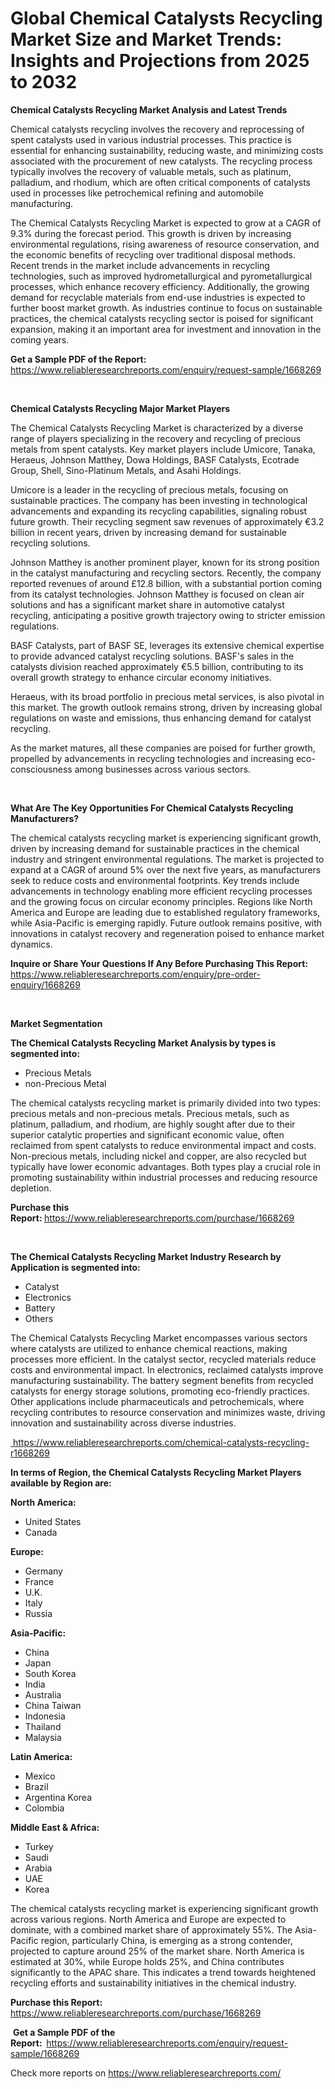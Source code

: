 <p><h1>Global Chemical Catalysts Recycling Market Size and Market Trends: Insights and Projections from 2025 to 2032</h1></p><p><strong>Chemical Catalysts Recycling Market Analysis and Latest Trends</strong></p>
<p><p>Chemical catalysts recycling involves the recovery and reprocessing of spent catalysts used in various industrial processes. This practice is essential for enhancing sustainability, reducing waste, and minimizing costs associated with the procurement of new catalysts. The recycling process typically involves the recovery of valuable metals, such as platinum, palladium, and rhodium, which are often critical components of catalysts used in processes like petrochemical refining and automobile manufacturing.</p><p>The Chemical Catalysts Recycling Market is expected to grow at a CAGR of 9.3% during the forecast period. This growth is driven by increasing environmental regulations, rising awareness of resource conservation, and the economic benefits of recycling over traditional disposal methods. Recent trends in the market include advancements in recycling technologies, such as improved hydrometallurgical and pyrometallurgical processes, which enhance recovery efficiency. Additionally, the growing demand for recyclable materials from end-use industries is expected to further boost market growth. As industries continue to focus on sustainable practices, the chemical catalysts recycling sector is poised for significant expansion, making it an important area for investment and innovation in the coming years.</p></p>
<p><strong>Get a Sample PDF of the Report:&nbsp;</strong> <a href="https://www.reliableresearchreports.com/enquiry/request-sample/1668269?utm_campaign=3364&utm_medium=2&utm_source=Github&utm_content=ia&utm_term=08032025&utm_id=chemical-catalysts-recycling">https://www.reliableresearchreports.com/enquiry/request-sample/1668269</a></p>
<p>&nbsp;</p>
<p><strong>Chemical Catalysts Recycling Major Market Players</strong></p>
<p><p>The Chemical Catalysts Recycling Market is characterized by a diverse range of players specializing in the recovery and recycling of precious metals from spent catalysts. Key market players include Umicore, Tanaka, Heraeus, Johnson Matthey, Dowa Holdings, BASF Catalysts, Ecotrade Group, Shell, Sino-Platinum Metals, and Asahi Holdings. </p><p>Umicore is a leader in the recycling of precious metals, focusing on sustainable practices. The company has been investing in technological advancements and expanding its recycling capabilities, signaling robust future growth. Their recycling segment saw revenues of approximately €3.2 billion in recent years, driven by increasing demand for sustainable recycling solutions.</p><p>Johnson Matthey is another prominent player, known for its strong position in the catalyst manufacturing and recycling sectors. Recently, the company reported revenues of around £12.8 billion, with a substantial portion coming from its catalyst technologies. Johnson Matthey is focused on clean air solutions and has a significant market share in automotive catalyst recycling, anticipating a positive growth trajectory owing to stricter emission regulations.</p><p>BASF Catalysts, part of BASF SE, leverages its extensive chemical expertise to provide advanced catalyst recycling solutions. BASF's sales in the catalysts division reached approximately €5.5 billion, contributing to its overall growth strategy to enhance circular economy initiatives.</p><p>Heraeus, with its broad portfolio in precious metal services, is also pivotal in this market. The growth outlook remains strong, driven by increasing global regulations on waste and emissions, thus enhancing demand for catalyst recycling.</p><p>As the market matures, all these companies are poised for further growth, propelled by advancements in recycling technologies and increasing eco-consciousness among businesses across various sectors.</p></p>
<p>&nbsp;</p>
<p><strong>What Are The Key Opportunities For Chemical Catalysts Recycling Manufacturers?</strong></p>
<p><p>The chemical catalysts recycling market is experiencing significant growth, driven by increasing demand for sustainable practices in the chemical industry and stringent environmental regulations. The market is projected to expand at a CAGR of around 5% over the next five years, as manufacturers seek to reduce costs and environmental footprints. Key trends include advancements in technology enabling more efficient recycling processes and the growing focus on circular economy principles. Regions like North America and Europe are leading due to established regulatory frameworks, while Asia-Pacific is emerging rapidly. Future outlook remains positive, with innovations in catalyst recovery and regeneration poised to enhance market dynamics.</p></p>
<p><strong>Inquire or Share Your Questions If Any Before Purchasing This Report:</strong> <a href="https://www.reliableresearchreports.com/enquiry/pre-order-enquiry/1668269?utm_campaign=3364&utm_medium=2&utm_source=Github&utm_content=ia&utm_term=08032025&utm_id=chemical-catalysts-recycling">https://www.reliableresearchreports.com/enquiry/pre-order-enquiry/1668269</a></p>
<p>&nbsp;</p>
<p><strong>Market Segmentation</strong></p>
<p><strong>The Chemical Catalysts Recycling Market Analysis by types is segmented into:</strong></p>
<p><ul><li>Precious Metals</li><li>non-Precious Metal</li></ul></p>
<p><p>The chemical catalysts recycling market is primarily divided into two types: precious metals and non-precious metals. Precious metals, such as platinum, palladium, and rhodium, are highly sought after due to their superior catalytic properties and significant economic value, often reclaimed from spent catalysts to reduce environmental impact and costs. Non-precious metals, including nickel and copper, are also recycled but typically have lower economic advantages. Both types play a crucial role in promoting sustainability within industrial processes and reducing resource depletion.</p></p>
<p><strong>Purchase this Report:&nbsp;</strong><a href="https://www.reliableresearchreports.com/purchase/1668269?utm_campaign=3364&utm_medium=2&utm_source=Github&utm_content=ia&utm_term=08032025&utm_id=chemical-catalysts-recycling">https://www.reliableresearchreports.com/purchase/1668269</a></p>
<p>&nbsp;</p>
<p><strong>The Chemical Catalysts Recycling Market Industry Research by Application is segmented into:</strong></p>
<p><ul><li>Catalyst</li><li>Electronics</li><li>Battery</li><li>Others</li></ul></p>
<p><p>The Chemical Catalysts Recycling Market encompasses various sectors where catalysts are utilized to enhance chemical reactions, making processes more efficient. In the catalyst sector, recycled materials reduce costs and environmental impact. In electronics, reclaimed catalysts improve manufacturing sustainability. The battery segment benefits from recycled catalysts for energy storage solutions, promoting eco-friendly practices. Other applications include pharmaceuticals and petrochemicals, where recycling contributes to resource conservation and minimizes waste, driving innovation and sustainability across diverse industries.</p></p>
<p><a href="https://www.reliableresearchreports.com/chemical-catalysts-recycling-r1668269?utm_campaign=3364&utm_medium=2&utm_source=Github&utm_content=ia&utm_term=08032025&utm_id=chemical-catalysts-recycling">&nbsp;https://www.reliableresearchreports.com/chemical-catalysts-recycling-r1668269</a></p>
<p><strong>In terms of Region, the Chemical Catalysts Recycling Market Players available by Region are:</strong></p>
<p>
    <p> <strong> North America: </strong>
        <ul>
            <li>United States</li>
            <li>Canada</li>
        </ul>
        </p> 
    <p> <strong> Europe: </strong>
        <ul>
            <li>Germany</li>
            <li>France</li>
            <li>U.K.</li>
            <li>Italy</li>
            <li>Russia</li>
        </ul>
        </p> 
    <p> <strong> Asia-Pacific: </strong>
        <ul>
            <li>China</li>
            <li>Japan</li>
            <li>South Korea</li>
            <li>India</li>
            <li>Australia</li>
            <li>China Taiwan</li>
            <li>Indonesia</li>
            <li>Thailand</li>
            <li>Malaysia</li>
        </ul>
        </p> 
    <p> <strong> Latin America: </strong>
        <ul>
            <li>Mexico</li>
            <li>Brazil</li>
            <li>Argentina Korea</li>
            <li>Colombia</li>
        </ul>
        </p> 
    <p> <strong> Middle East & Africa: </strong>
        <ul>
            <li>Turkey</li>
            <li>Saudi</li>
            <li>Arabia</li>
            <li>UAE</li>
            <li>Korea</li>
        </ul>
    </p>
    </p>
<p><p>The chemical catalysts recycling market is experiencing significant growth across various regions. North America and Europe are expected to dominate, with a combined market share of approximately 55%. The Asia-Pacific region, particularly China, is emerging as a strong contender, projected to capture around 25% of the market share. North America is estimated at 30%, while Europe holds 25%, and China contributes significantly to the APAC share. This indicates a trend towards heightened recycling efforts and sustainability initiatives in the chemical industry.</p></p>
<p><strong>Purchase this Report: </strong><a href="https://www.reliableresearchreports.com/purchase/1668269?utm_campaign=3364&utm_medium=2&utm_source=Github&utm_content=ia&utm_term=08032025&utm_id=chemical-catalysts-recycling">https://www.reliableresearchreports.com/purchase/1668269</a></p>
<p>&nbsp;<strong>Get a Sample PDF of the Report:&nbsp;&nbsp;</strong><a href="https://www.reliableresearchreports.com/enquiry/request-sample/1668269?utm_campaign=3364&utm_medium=2&utm_source=Github&utm_content=ia&utm_term=08032025&utm_id=chemical-catalysts-recycling">https://www.reliableresearchreports.com/enquiry/request-sample/1668269</a></p>
<p><strong></strong></p>
<p>Check more reports on <a href="https://www.reliableresearchreports.com/?utm_campaign=3364&utm_medium=2&utm_source=Github&utm_content=ia&utm_term=08032025&utm_id=chemical-catalysts-recycling">https://www.reliableresearchreports.com/</a></p>